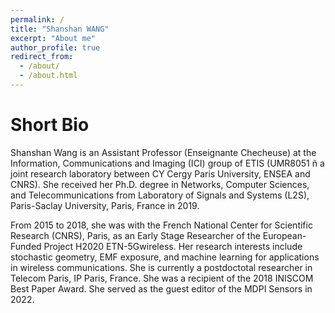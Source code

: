 ```yaml
---
permalink: /
title: "Shanshan WANG"
excerpt: "About me"
author_profile: true
redirect_from: 
  - /about/
  - /about.html
---
```




Short Bio
======

Shanshan Wang is an Assistant Professor (Enseignante Checheuse) 
at the Information, Communications and Imaging (ICI) group of ETIS (UMR8051 ñ 
a joint research laboratory between CY Cergy Paris University, ENSEA and CNRS). 
She received her Ph.D. degree in Networks, Computer Sciences, and Telecommunications from Laboratory of Signals and Systems (L2S), Paris-Saclay University, Paris, France in 2019.


From 2015 to 2018, she was with the French National Center for Scientific Research (CNRS), Paris, as an Early Stage Researcher of the European-Funded Project H2020 ETN-5Gwireless.
 Her research interests include stochastic geometry, EMF exposure, and machine learning for applications in wireless communications. 
She is currently a postdoctotal researcher in Telecom Paris, IP Paris, France. 
She was a recipient of the 2018 INISCOM Best Paper Award. She served as the guest editor of the MDPI Sensors in 2022.


<!--- Site-wide configuration
 ------
 The main configuration file for the site is in the base directory in [_config.yml](https://github.com/academicpages/academicpages.github.io/blob/master/_config.yml), which defines the content in the sidebars and other site-wide features. You will need to replace the default variables with ones about yourself and your site's github repository. The configuration file for the top menu is in [_data/navigation.yml](https://github.com/academicpages/academicpages.github.io/blob/master/_data/navigation.yml). For example, if you don't have a portfolio or blog posts, you can remove those items from that navigation.yml file to remove them from the header. -->

<!--- **Markdown generator**

I have also created [a set of Jupyter notebooks](https://github.com/academicpages/academicpages.github.io/tree/master/markdown_generator) that converts a CSV containing structured data about talks or presentations into individual markdown files that will be properly formatted for the academicpages template. The sample CSVs in that directory are the ones I used to create my own personal website at stuartgeiger.com. My usual workflow is that I keep a spreadsheet of my publications and talks, then run the code in these notebooks to generate the markdown files, then commit and push them to the GitHub repository.-->


